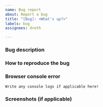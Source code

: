 ```yaml
---
name: Bug report
about: Report a bug
title: "[Bug]: <What's up?>"
labels: bug
assignees: dreth

---
```


### Bug description

### How to reproduce the bug

### Browser console error

```
Write any console logs if applicable here!
```

### Screenshots (if applicable)
